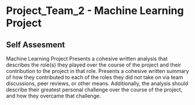 # Project_Team_2 - Machine Learning Project 
## Self Assesment
Machine Learning Project 
Presents a cohesive written analysis that describes the
role(s) they played over the course of the project and
their contribution to the project in that role.
Presents a cohesive written summary of how they
contributed to each of the roles they did not take on via
team discussions, peer reviews, or other means.
Additionally, the analysis should describe their greatest
personal challenge over the course of the project, and
how they overcame that challenge. 
